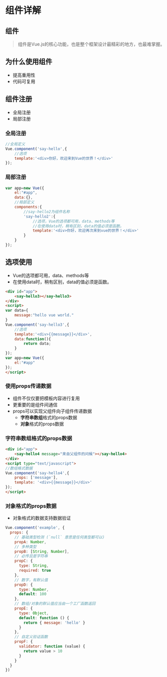 ﻿#  组件详解



## 组件
> 组件是Vue.js的核心功能，也是整个框架设计最精彩的地方，也最难掌握。



## 为什么使用组件
- 提高重用性
- 代码可复用



## 组件注册
- 全局注册
- 局部注册


### 全局注册
```js
//全局定义
Vue.component('say-hello',{
	//选项
	template:'<div>你好，欢迎来到Vue的世界！</div>'
});
```


### 局部注册
```js
var app=new Vue({
	el:"#app",
	data:{},
	//局部定义
	components:{
		//say-hello2为组件名称
		'say-hello2':{
			//选项，Vue的选项都可用，data、methods等
			//在使用data时，稍有区别，data的值必须是函数。
			template:'<div>你好，欢迎再次来到vue的世界！</div>'
		}
	}
});
```



## 选项使用
- Vue的选项都可用，data、methods等
- 在使用data时，稍有区别，data的值必须是函数。
```html
<div id="app">
	<say-hello3></say-hello3>
</div>
<script>
var data={
	message:"hello vue world."
}
Vue.component('say-hello3',{
	//选项
	template:'<div>{{message}}</div>',
	data:function(){
		return data;
	}
});
var app=new Vue({
	el:"#app"
});
</script>
```



### 使用props传递数据
- 组件不仅仅要把模板内容进行复用
- 更重要的是组件间通信
- props可以实现父组件向子组件传递数据
	- **字符串数组**格式的props数据
	- **对象**格式的props数据


### **字符串数组**格式的props数据
```html
<div id="app">
	<say-hello4 message="来自父组件的问候"></say-hello4>
</div>
<script type="text/javascript">
//数组格式数据
Vue.component('say-hello4',{
	props: ['message'],
	template: '<div>{{message}}</div>'
});
</script>
```	


### **对象**格式的props数据
- 对象格式的数据支持数据验证
```js
Vue.component('example', {
  props: {
    // 基础类型检测 (`null` 意思是任何类型都可以)
    propA: Number,
    // 多种类型
    propB: [String, Number],
    // 必传且是字符串
    propC: {
      type: String,
      required: true
    },
    // 数字，有默认值
    propD: {
      type: Number,
      default: 100
    },
    // 数组/对象的默认值应当由一个工厂函数返回
    propE: {
      type: Object,
      default: function () {
        return { message: 'hello' }
      }
    },
    // 自定义验证函数
    propF: {
      validator: function (value) {
        return value > 10
      }
    }
  }
})
```

